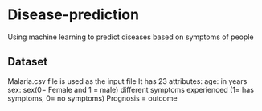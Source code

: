 # Disease-prediction
Using machine learning to predict diseases based on symptoms of people

## Dataset 
Malaria.csv file is used as the input file
It has 23 attributes:
age: in years
sex: sex(0= Female and 1 = male)
different symptoms experienced (1= has symptoms, 0= no symptoms)
Prognosis = outcome
